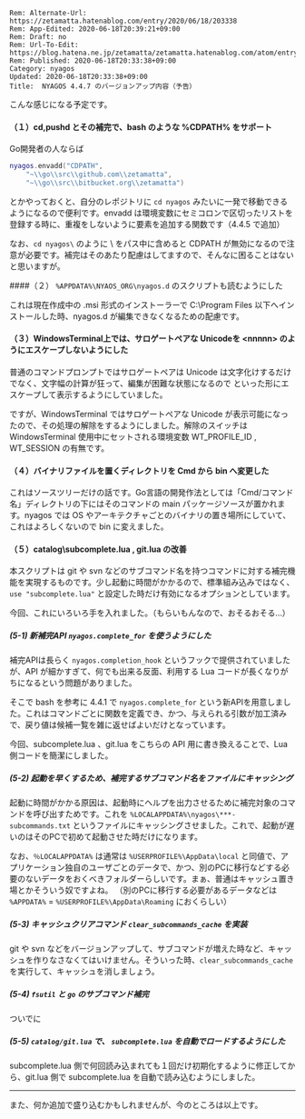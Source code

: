 ```header
Rem: Alternate-Url: https://zetamatta.hatenablog.com/entry/2020/06/18/203338
Rem: App-Edited: 2020-06-18T20:39:21+09:00
Rem: Draft: no
Rem: Url-To-Edit: https://blog.hatena.ne.jp/zetamatta/zetamatta.hatenablog.com/atom/entry/26006613586615566
Rem: Published: 2020-06-18T20:33:38+09:00
Category: nyagos
Updated: 2020-06-18T20:33:38+09:00
Title:  NYAGOS 4.4.7 のバージョンアップ内容（予告）
```
こんな感じになる予定です。

#### （１）cd,pushd とその補完で、bash のような %CDPATH% をサポート

Go開発者の人ならば

```lua
nyagos.envadd("CDPATH",
    "~\\go\\src\\github.com\\zetamatta",
    "~\\go\\src\\bitbucket.org\\zetamatta")
```

とかやっておくと、自分のレポジトリに `cd nyagos` みたいに一発で移動できるようになるので便利です。envadd は環境変数にセミコロンで区切ったリストを登録する時に、重複をしないように要素を追加する関数です（4.4.5 で追加）


なお、`cd nyagos\` のように \ をパス中に含めると CDPATH が無効になるので注意が必要です。補完はそのあたり配慮はしてますので、そんなに困ることはないと思いますが。

####（２） `%APPDATA%\NYAOS_ORG\nyagos.d` のスクリプトも読むようにした

これは現在作成中の .msi 形式のインストーラーで C:\Program Files 以下へインストールした時、nyagos.d が編集できなくなるための配慮です。

#### （３）WindowsTerminal上では、サロゲートペアな Unicodeを &lt;nnnnn&gt; のようにエスケープしないようにした

普通のコマンドプロンプトではサロゲートペアは Unicode は文字化けするだけでなく、文字幅の計算が狂って、編集が困難な状態になるので <nnnnn> といった形にエスケープして表示するようにしていました。

ですが、WindowsTerminal ではサロゲートペアな Unicode が表示可能になったので、その処理の解除をするようにしました。解除のスイッチは WindowsTerminal 使用中にセットされる環境変数 WT_PROFILE_ID , WT_SESSION の有無です。

#### （４）バイナリファイルを置くディレクトリを Cmd から bin へ変更した

これはソースツリーだけの話です。Go言語の開発作法としては「Cmd/コマンド名」ディレクトリの下にはそのコマンドの main パッケージソースが置かれます。nyagos では OS やアーキテクチャごとのバイナリの置き場所にしていて、これはよろしくないので bin に変えました。

#### （５）catalog\subcomplete.lua , git.lua の改善

本スクリプトは git や svn などのサブコマンド名を持つコマンドに対する補完機能を実現するものです。少し起動に時間がかかるので、標準組み込みではなく、`use "subcomplete.lua"` と設定した時だけ有効になるオプションとしています。

今回、これにいろいろ手を入れました。（もらいもんなので、おそるおそる…）

##### (5-1) 新補完API `nyagos.complete_for` を使うようにした

補完APIは長らく `nyagos.completion_hook` というフックで提供されていましたが、API が細かすぎて、何でも出来る反面、利用する Lua コードが長くなりがちになるという問題がありました。

そこで bash を参考に 4.4.1 で `nyagos.complete_for` という新APIを用意しました。これはコマンドごとに関数を定義でき、かつ、与えられる引数が加工済みで、戻り値は候補一覧を雑に返せばよいだけとなっています。

今回、subcomplete.lua 、git.lua をこちらの API 用に書き換えることで、Lua 側コードを簡潔にしました。

##### (5-2) 起動を早くするため、補完するサブコマンド名をファイルにキャッシング

起動に時間がかかる原因は、起動時にヘルプを出力させるために補完対象のコマンドを呼び出すためです。これを `%LOCALAPPDATA%\nyagos\***-subcommands.txt` というファイルにキャッシングさせました。これで、起動が遅いのはそのPCで初めて起動させた時だけになります。

なお、`％LOCALAPPDATA%` は通常は `%USERPROFILE%\AppData\local` と同値で、アプリケーション独自のユーザごとのデータで、かつ、別のPCに移行などする必要のないデータをおくべきフォルダーらしいです。まぁ、普通はキャッシュ置き場とかそういう奴ですよね。
（別のPCに移行する必要があるデータなどは `%APPDATA%` = `%USERPROFILE%\AppData\Roaming` におくらしい）

##### (5-3) キャッシュクリアコマンド `clear_subcommands_cache` を実装

git や svn などをバージョンアップして、サブコマンドが増えた時など、キャッシュを作りなさなくてはいけません。そういった時、`clear_subcommands_cache` を実行して、キャッシュを消しましょう。

##### (5-4) `fsutil` と `go` のサブコマンド補完

ついでに

##### (5-5) `catalog/git.lua` で、 `subcomplete.lua` を自動でロードするようにした

subcomplete.lua 側で何回読み込まれても１回だけ初期化するように修正してから、git.lua 側で subcomplete.lua を自動で読み込むようにしました。

-------

また、何か追加で盛り込むかもしれませんが、今のところは以上です。
